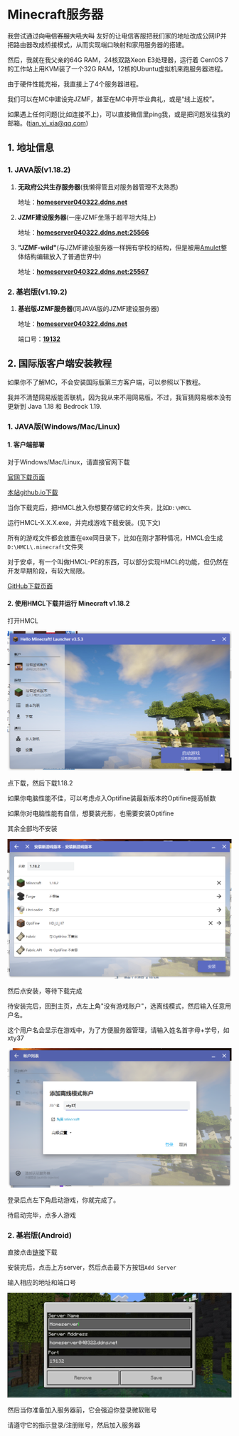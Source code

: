 # Minecraft服务器

我尝试通过~~向电信客服大吼大叫~~ 友好的让电信客服把我们家的地址改成公网IP并把路由器改成桥接模式，从而实现端口映射和家用服务器的搭建。

然后，我就在我父亲的64G RAM，24核双路Xeon E3处理器，运行着 CentOS 7 的工作站上用KVM装了一个32G RAM，12核的Ubuntu虚拟机来跑服务器进程。

由于硬件性能充裕，我直接上了4个服务器进程。

我们可以在MC中建设完JZMF，甚至在MC中开毕业典礼，或是“线上返校”。

如果遇上任何问题(比如连接不上)，可以直接微信里ping我，或是把问题发往我的邮箱。(tian_yi_xia@qq.com)

## 1. 地址信息

### 1. JAVA版(v1.18.2)

1. **无政府公共生存服务器**(我懒得管且对服务器管理不太熟悉)

   地址：**<u>homeserver040322.ddns.net</u>**
   
2. **JZMF建设服务器**(一座JZMF坐落于超平坦大陆上)

   地址：**<u>homeserver040322.ddns.net:25566</u>**
   
3. **"JZMF-wild"**(与JZMF建设服务器一样拥有学校的结构，但是被用[Amulet](https://github.com/Amulet-Team/Amulet-Map-Editor)整体结构编辑放入了普通世界中)

   地址：**<u>homeserver040322.ddns.net:25567</u>**

### 2. 基岩版(v1.19.2)

1. **基岩版JZMF服务器**(同JAVA版的JZMF建设服务器)

   地址：**<u>homeserver040322.ddns.net</u>**

   端口号：**<u>19132</u>**

## 2. 国际版客户端安装教程

如果你不了解MC，不会安装国际版第三方客户端，可以参照以下教程。

我并不清楚网易版能否联机，因为我从来不用网易版。不过，我盲猜网易根本没有更新到 Java 1.18 和 Bedrock 1.19.

### 1. JAVA版(Windows/Mac/Linux)

#### 1. 客户端部署

对于Windows/Mac/Linux，请直接官网下载

[官网下载页面](https://hmcl.huangyuhui.net/download/)

[本站github.io下载](./HMCL-3.5.3.exe)

当你下载完后，把HMCL放入你想要存储它的文件夹，比如```D:\HMCL```

运行HMCL-X.X.X.exe，并完成游戏下载安装。(见下文)

所有的游戏文件都会放置在exe同目录下，比如在刚才那种情况，HMCL会生成```D:\HMCL\.minecraft```文件夹



对于安卓，有一个叫做HMCL-PE的东西，可以部分实现HMCL的功能，但仍然在开发早期阶段，有较大局限。

[GitHub下载页面](https://github.com/Tungstend/HMCL-PE/releases/tag/22.6.18-update)



#### 2. 使用HMCL下载并运行 Minecraft v1.18.2

打开HMCL

![startHMCL](./startHMCL.png)

点下载，然后下载1.18.2

如果你电脑性能不佳，可以考虑点入Optifine装最新版本的Optifine提高帧数

如果你对电脑性能有自信，想要装光影，也需要安装Optifine

其余全部均不安装

![install](./install.png)

然后点安装，等待下载完成

待安装完后，回到主页，点左上角"没有游戏账户"，选离线模式，然后输入任意用户名。

这个用户名会显示在游戏中，为了方便服务器管理，请输入姓名首字母+学号，如xty37

![login](./login.png)

登录后点左下角启动游戏，你就完成了。

待启动完毕，点多人游戏



### 2. 基岩版(Android)

直接点击[链接](http://dl7.692657.com/down/minecraft_v1.19.2.02_mod.apk)下载

安装完后，点击上方server，然后点击最下方按钮```Add Server```

输入相应的地址和端口号

![beserver](./beserver.jpg)

然后当你准备加入服务器前，它会强迫你登录微软账号

请遵守它的指示登录/注册账号，然后加入服务器











